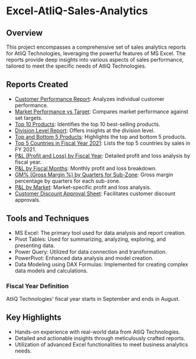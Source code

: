 # Excel-AtliQ-Sales-Analytics

## Overview
This project encompasses a comprehensive set of sales analytics reports for AtliQ Technologies, leveraging the powerful features of MS Excel. The reports provide deep insights into various aspects of sales performance, tailored to meet the specific needs of AtliQ Technologies.

## Reports Created
- [Customer Performance Report](https://github.com/bunty1305/Excel-AtliQ-Sales-Analytics/blob/main/AtliQ_CustomerPerformance_Report.pdf): Analyzes individual customer performance.
- [Market Performance vs Target](https://github.com/bunty1305/Excel-AtliQ-Sales-Analytics/blob/main/AtliQ_MarketPerformance_vs_Target_Report.pdf): Compares market performance against set targets.
- [Top 10 Products](https://github.com/bunty1305/Excel-AtliQ-Sales-Analytics/blob/main/AtliQ_BusinessPerformance_Report.pdf): Identifies the top 10 best-selling products.
- [Division Level Report](https://github.com/bunty1305/Excel-AtliQ-Sales-Analytics/blob/main/AtliQ_BusinessPerformance_Report.pdf): Offers insights at the division level.
- [Top and Bottom 5 Products](https://github.com/bunty1305/Excel-AtliQ-Sales-Analytics/blob/main/AtliQ_BusinessPerformance_Report.pdf): Highlights the top and bottom 5 products.
- [Top 5 Countries in Fiscal Year 2021](https://github.com/bunty1305/Excel-AtliQ-Sales-Analytics/blob/main/AtliQ_BusinessPerformance_Report.pdf): Lists the top 5 countries by sales in FY 2021.
- [P&L (Profit and Loss) by Fiscal Year](https://github.com/bunty1305/Excel-AtliQ-Sales-Analytics/blob/main/AtliQ_P%26L_by_FiscalYear_Report.pdf): Detailed profit and loss analysis by fiscal year.
- [P&L by Fiscal Months](https://github.com/bunty1305/Excel-AtliQ-Sales-Analytics/blob/main/AtliQ_P%26L_by_FiscalMonths_Report.pdf): Monthly profit and loss breakdown.
- [GM% (Gross Margin %) by Quarters for Sub-Zone](https://github.com/bunty1305/Excel-AtliQ-Sales-Analytics/blob/main/AtliQ_GM_by_Quarters(sub-zone)_Report.pdf): Gross margin percentage by quarters for each sub-zone.
- [P&L by Market](https://github.com/bunty1305/Excel-AtliQ-Sales-Analytics/blob/main/AtliQ_P%26L_by_Market_Report.pdf): Market-specific profit and loss analysis.
- [Customer Discount Approval Sheet](https://github.com/bunty1305/Excel-AtliQ-Sales-Analytics/blob/main/AtliQ_CustomerDiscountApproval_Report.pdf): Facilitates customer discount approvals.

## Tools and Techniques
- MS Excel: The primary tool used for data analysis and report creation.
- Pivot Tables: Used for summarizing, analyzing, exploring, and presenting data.
- Power Query: Utilized for data connection and transformation.
- PowerPivot: Enhanced data analysis and model creation.
- Data Modeling using DAX Formulas: Implemented for creating complex data models and calculations.

### Fiscal Year Definition
AtliQ Technologies' fiscal year starts in September and ends in August.

## Key Highlights
- Hands-on experience with real-world data from AtliQ Technologies.
- Detailed and actionable insights through meticulously crafted reports.
- Utilization of advanced Excel functionalities to meet business analytics needs.
